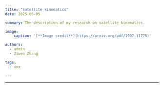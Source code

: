 ```yaml
---
title: "Satellite kinematics"
date: 2025-06-05

summary: The description of my research on satellite kinematics.

image:
    caption: '[**Image credit**](https://arxiv.org/pdf/1907.11775)'

authors:
  - admin
  - Ziwen Zhang

tags:
  - xxx

---
```


<script defer src="https://cdn.commento.io/js/commento.js"></script>
<div id="commento"></div>

---
